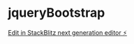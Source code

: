 # jqueryBootstrap

[Edit in StackBlitz next generation editor ⚡️](https://stackblitz.com/~/github.com/Applins/jqueryBootstrap)